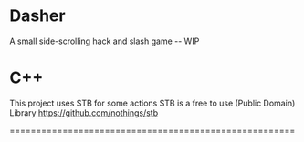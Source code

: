 # Dasher
A small side-scrolling hack and slash game -- WIP

C++
=====================================================

This project uses STB for some actions
STB is a free to use (Public Domain) Library
https://github.com/nothings/stb

======================================================

